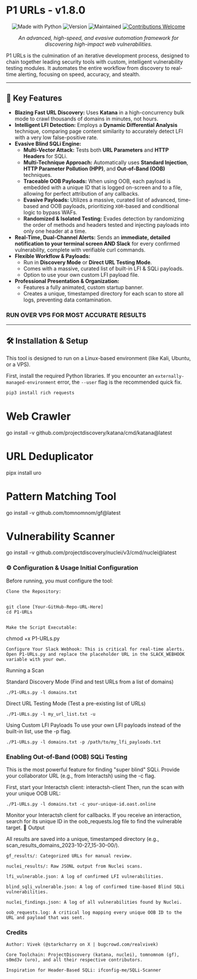 # P1 URLs - v1.8.0

<p align="center">
  <img src="https://img.shields.io/badge/Made%20with-Python-blue.svg" alt="Made with Python">
  <img src="https://img.shields.io/badge/Version-1.8.0-brightgreen.svg" alt="Version">
  <img src="https://img.shields.io/badge/Maintained%3F-yes-green.svg" alt="Maintained">
  <a href="#"><img src="https://img.shields.io/badge/Contributions-welcome-brightgreen.svg" alt="Contributions Welcome"></a>
</p>

<p align="center">
  <i>An advanced, high-speed, and evasive automation framework for discovering high-impact web vulnerabilities.</i>
</p>

P1 URLs is the culmination of an iterative development process, designed to chain together leading security tools with custom, intelligent vulnerability testing modules. It automates the entire workflow from discovery to real-time alerting, focusing on speed, accuracy, and stealth.

---

## 🚀 Key Features

- **Blazing Fast URL Discovery:** Uses **Katana** in a high-concurrency bulk mode to crawl thousands of domains in minutes, not hours.
- **Intelligent LFI Detection:** Employs a **Dynamic Differential Analysis** technique, comparing page content similarity to accurately detect LFI with a very low false-positive rate.
- **Evasive Blind SQLi Engine:**
  - **Multi-Vector Attack:** Tests both **URL Parameters** and **HTTP Headers** for SQLi.
  - **Multi-Technique Approach:** Automatically uses **Standard Injection**, **HTTP Parameter Pollution (HPP)**, and **Out-of-Band (OOB)** techniques.
  - **Traceable OOB Payloads:** When using OOB, each payload is embedded with a unique ID that is logged on-screen and to a file, allowing for perfect attribution of any callbacks.
  - **Evasive Payloads:** Utilizes a massive, curated list of advanced, time-based and OOB payloads, prioritizing `XOR`-based and conditional logic to bypass WAFs.
  - **Randomized & Isolated Testing:** Evades detection by randomizing the order of methods and headers tested and injecting payloads into only one header at a time.
- **Real-Time, Dual-Channel Alerts:** Sends an **immediate, detailed notification to your terminal screen AND Slack** for every confirmed vulnerability, complete with verifiable curl commands.
- **Flexible Workflow & Payloads:**
  - Run in **Discovery Mode** or **Direct URL Testing Mode**.
  - Comes with a massive, curated list of built-in LFI & SQLi payloads.
  - Option to use your own custom LFI payload file.
- **Professional Presentation & Organization:**
  - Features a fully animated, custom startup banner.
  - Creates a unique, timestamped directory for each scan to store all logs, preventing data contamination.
 


### RUN OVER VPS FOR MOST ACCURATE RESULTS

---

## 🛠️ Installation & Setup

This tool is designed to run on a Linux-based environment (like Kali, Ubuntu, or a VPS).

First, install the required Python libraries. If you encounter an `externally-managed-environment` error, the `--user` flag is the recommended quick fix.
```bash
pip3 install rich requests
```


# Web Crawler
go install -v github.com/projectdiscovery/katana/cmd/katana@latest

# URL Deduplicator
pipx install uro

# Pattern Matching Tool
go install -v github.com/tomnomnom/gf@latest

# Vulnerability Scanner
go install -v github.com/projectdiscovery/nuclei/v3/cmd/nuclei@latest


### ⚙️ Configuration & Usage Initial Configuration

Before running, you must configure the tool:

    Clone the Repository:

          
    git clone [Your-GitHub-Repo-URL-Here]
    cd P1-URLs


    Make the Script Executable:

      
chmod +x P1-URLs.py

    Configure Your Slack Webhook: This is critical for real-time alerts. Open P1-URLs.py and replace the placeholder URL in the SLACK_WEBHOOK variable with your own.

Running a Scan

Standard Discovery Mode (Find and test URLs from a list of domains)

      
``./P1-URLs.py -l domains.txt``


Direct URL Testing Mode (Test a pre-existing list of URLs)

      
``./P1-URLs.py -l my_url_list.txt -u``


Using Custom LFI Payloads
To use your own LFI payloads instead of the built-in list, use the -p flag.

      
``./P1-URLs.py -l domains.txt -p /path/to/my_lfi_payloads.txt``


### Enabling Out-of-Band (OOB) SQLi Testing
This is the most powerful feature for finding "super blind" SQLi. Provide your collaborator URL (e.g., from Interactsh) using the -c flag.

First, start your Interactsh client: interactsh-client
Then, run the scan with your unique OOB URL:

      
``./P1-URLs.py -l domains.txt -c your-unique-id.oast.online``


Monitor your Interactsh client for callbacks. If you receive an interaction, search for its unique ID in the oob_requests.log file to find the vulnerable target.
📁 Output

All results are saved into a unique, timestamped directory (e.g., scan_results_domains_2023-10-27_15-30-00/).

    gf_results/: Categorized URLs for manual review.

    nuclei_results/: Raw JSONL output from Nuclei scans.

    lfi_vulnerable.json: A log of confirmed LFI vulnerabilities.

    blind_sqli_vulnerable.json: A log of confirmed time-based Blind SQLi vulnerabilities.

    nuclei_findings.json: A log of all vulnerabilities found by Nuclei.

    oob_requests.log: A critical log mapping every unique OOB ID to the URL and payload that was sent.

### Credits

    Author: Vivek (@starkcharry on X | bugcrowd.com/realvivek)

    Core Toolchain: ProjectDiscovery (katana, nuclei), tomnomnom (gf), s0md3v (uro), and all their respective contributors.

    Inspiration for Header-Based SQLi: ifconfig-me/SQLi-Scanner
        

